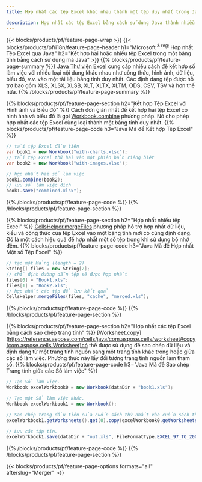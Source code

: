 ```yaml
---
title: Hợp nhất các tệp Excel khác nhau thành một tệp duy nhất trong Java

description: Hợp nhất các tệp Excel bằng cách sử dụng Java thành nhiều trang tính hoặc một trang tính. Hợp nhất, kết hợp hoặc nối các tài liệu Excel sang PDF, Hình ảnh và HTML.
---
```

{{< blocks/products/pf/feature-page-wrap >}}
{{< blocks/products/pf/i18n/feature-page-header h1="Microsoft <sup> & reg; </sup> Hợp nhất Tệp Excel qua Java" h2="Kết hợp hai hoặc nhiều tệp Excel trong một bảng tính bằng cách sử dụng mã Java" >}}
{{% blocks/products/pf/feature-page-summary %}}
[Java Thư viện Excel](/cells/java/) cung cấp nhiều cách để kết hợp sổ làm việc với nhiều loại nội dung khác nhau như công thức, hình ảnh, dữ liệu, biểu đồ, v.v. vào một tài liệu bảng tính duy nhất. Các định dạng tệp được hỗ trợ bao gồm XLS, XLSX, XLSB, XLT, XLTX, XLTM, ODS, CSV, TSV và hơn thế nữa.
{{% /blocks/products/pf/feature-page-summary %}}

{{% blocks/products/pf/feature-page-section h2="Kết hợp Tệp Excel với Hình ảnh và Biểu đồ" %}}
Cách đơn giản nhất để kết hợp hai tệp Excel có hình ảnh và biểu đồ là gọi [Workbook.combine](https://reference.aspose.com/cells/java/com.aspose.cells/workbook#combine(com.aspose.cells.Workbook)) phương pháp. Nó cho phép hợp nhất các tệp Excel cùng loại thành một bảng tính duy nhất.
{{% blocks/products/pf/feature-page-code h3="Java Mã để Kết hợp Tệp Excel" %}}

```cs
// tải tệp Excel đầu tiên
var book1 = new Workbook("with-charts.xlsx");
// tải tệp Excel thứ hai vào một phiên bản riêng biệt
var book2 = new Workbook("with-images.xlsx");

// hợp nhất hai sổ làm việc
book1.combine(book2);
// lưu sổ làm việc đích 
book1.save("combined.xlsx");

```
{{% /blocks/products/pf/feature-page-code %}}
{{% /blocks/products/pf/feature-page-section %}}

{{% blocks/products/pf/feature-page-section h2="Hợp nhất nhiều tệp Excel" %}}
[CellsHelper.mergeFiles](https://reference.aspose.com/cells/java/com.aspose.cells/cellshelper#mergeFiles) phương pháp hỗ trợ hợp nhất dữ liệu, kiểu và công thức của tệp Excel vào một bảng tính mới có cùng định dạng. Đó là một cách hiệu quả để hợp nhất một số tệp trong khi sử dụng bộ nhớ đệm. 
{{% blocks/products/pf/feature-page-code h3="Java Mã để Hợp nhất Một số Tệp Excel" %}}

```cs
// tạo một Mảng (length = 2)
String[] files = new String[2];
// chỉ định đường dẫn tệp sẽ được hợp nhất
files[0] = "Book1.xls";
files[1] = "Book2.xls";
// hợp nhất các tệp để lưu kết quả
CellsHelper.mergeFiles(files, "cache", "merged.xls");


```
{{% /blocks/products/pf/feature-page-code %}}
{{% /blocks/products/pf/feature-page-section %}}

{{% blocks/products/pf/feature-page-section h2="Hợp nhất các tệp Excel bằng cách sao chép trang tính" %}}
[Worksheet.copy](https://reference.aspose.com/cells/java/com.aspose.cells/worksheet#copy(com.aspose.cells.Worksheet)có thể được sử dụng để sao chép dữ liệu và định dạng từ một trang tính nguồn sang một trang tính khác trong hoặc giữa các sổ làm việc. Phương thức này lấy đối tượng trang tính nguồn làm tham số.
{{% blocks/products/pf/feature-page-code h3="Java Mã để Sao chép Trang tính giữa các Sổ làm việc" %}}

```cs
// Tạo Sổ làm việc.
Workbook excelWorkbook0 = new Workbook(dataDir + "book1.xls");

// Tạo một Sổ làm việc khác.
Workbook excelWorkbook1 = new Workbook();

// Sao chép trang đầu tiên của cuốn sách thứ nhất vào cuốn sách thứ hai.
excelWorkbook1.getWorksheets().get(0).copy(excelWorkbook0.getWorksheets().get(0));

// Lưu các tập tin.
excelWorkbook1.save(dataDir + "out.xls", FileFormatType.EXCEL_97_TO_2003);

```
{{% /blocks/products/pf/feature-page-code %}}
{{% /blocks/products/pf/feature-page-section %}}

{{< blocks/products/pf/feature-page-options formats="all" afterslug="Merger" >}}
